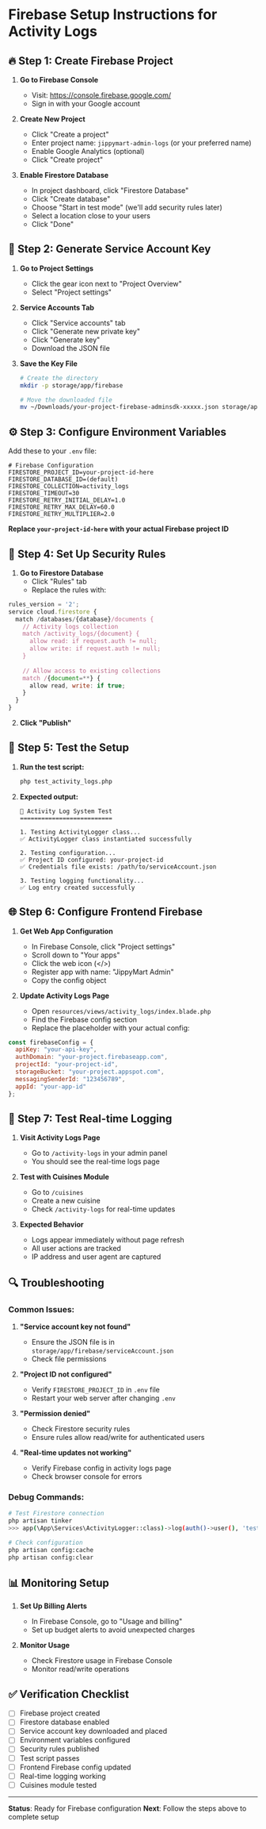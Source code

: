 # Firebase Setup Instructions for Activity Logs

## 🔥 **Step 1: Create Firebase Project**

1. **Go to Firebase Console**
   - Visit: https://console.firebase.google.com/
   - Sign in with your Google account

2. **Create New Project**
   - Click "Create a project"
   - Enter project name: `jippymart-admin-logs` (or your preferred name)
   - Enable Google Analytics (optional)
   - Click "Create project"

3. **Enable Firestore Database**
   - In project dashboard, click "Firestore Database"
   - Click "Create database"
   - Choose "Start in test mode" (we'll add security rules later)
   - Select a location close to your users
   - Click "Done"

## 🔑 **Step 2: Generate Service Account Key**

1. **Go to Project Settings**
   - Click the gear icon next to "Project Overview"
   - Select "Project settings"

2. **Service Accounts Tab**
   - Click "Service accounts" tab
   - Click "Generate new private key"
   - Click "Generate key"
   - Download the JSON file

3. **Save the Key File**
   ```bash
   # Create the directory
   mkdir -p storage/app/firebase
   
   # Move the downloaded file
   mv ~/Downloads/your-project-firebase-adminsdk-xxxxx.json storage/app/firebase/serviceAccount.json
   ```

## ⚙️ **Step 3: Configure Environment Variables**

Add these to your `.env` file:

```env
# Firebase Configuration
FIRESTORE_PROJECT_ID=your-project-id-here
FIRESTORE_DATABASE_ID=(default)
FIRESTORE_COLLECTION=activity_logs
FIRESTORE_TIMEOUT=30
FIRESTORE_RETRY_INITIAL_DELAY=1.0
FIRESTORE_RETRY_MAX_DELAY=60.0
FIRESTORE_RETRY_MULTIPLIER=2.0
```

**Replace `your-project-id-here` with your actual Firebase project ID**

## 🔐 **Step 4: Set Up Security Rules**

1. **Go to Firestore Database**
   - Click "Rules" tab
   - Replace the rules with:

```javascript
rules_version = '2';
service cloud.firestore {
  match /databases/{database}/documents {
    // Activity logs collection
    match /activity_logs/{document} {
      allow read: if request.auth != null;
      allow write: if request.auth != null;
    }
    
    // Allow access to existing collections
    match /{document=**} {
      allow read, write: if true;
    }
  }
}
```

2. **Click "Publish"**

## 🧪 **Step 5: Test the Setup**

1. **Run the test script:**
   ```bash
   php test_activity_logs.php
   ```

2. **Expected output:**
   ```
   🧪 Activity Log System Test
   ==========================
   
   1. Testing ActivityLogger class...
   ✅ ActivityLogger class instantiated successfully
   
   2. Testing configuration...
   ✅ Project ID configured: your-project-id
   ✅ Credentials file exists: /path/to/serviceAccount.json
   
   3. Testing logging functionality...
   ✅ Log entry created successfully
   ```

## 🌐 **Step 6: Configure Frontend Firebase**

1. **Get Web App Configuration**
   - In Firebase Console, click "Project settings"
   - Scroll down to "Your apps"
   - Click the web icon (</>)
   - Register app with name: "JippyMart Admin"
   - Copy the config object

2. **Update Activity Logs Page**
   - Open `resources/views/activity_logs/index.blade.php`
   - Find the Firebase config section
   - Replace the placeholder with your actual config:

```javascript
const firebaseConfig = {
  apiKey: "your-api-key",
  authDomain: "your-project.firebaseapp.com",
  projectId: "your-project-id",
  storageBucket: "your-project.appspot.com",
  messagingSenderId: "123456789",
  appId: "your-app-id"
};
```

## 🚀 **Step 7: Test Real-time Logging**

1. **Visit Activity Logs Page**
   - Go to `/activity-logs` in your admin panel
   - You should see the real-time logs page

2. **Test with Cuisines Module**
   - Go to `/cuisines`
   - Create a new cuisine
   - Check `/activity-logs` for real-time updates

3. **Expected Behavior**
   - Logs appear immediately without page refresh
   - All user actions are tracked
   - IP address and user agent are captured

## 🔍 **Troubleshooting**

### **Common Issues:**

1. **"Service account key not found"**
   - Ensure the JSON file is in `storage/app/firebase/serviceAccount.json`
   - Check file permissions

2. **"Project ID not configured"**
   - Verify `FIRESTORE_PROJECT_ID` in `.env` file
   - Restart your web server after changing `.env`

3. **"Permission denied"**
   - Check Firestore security rules
   - Ensure rules allow read/write for authenticated users

4. **"Real-time updates not working"**
   - Verify Firebase config in activity logs page
   - Check browser console for errors

### **Debug Commands:**

```bash
# Test Firestore connection
php artisan tinker
>>> app(\App\Services\ActivityLogger::class)->log(auth()->user(), 'test', 'test', 'Test log');

# Check configuration
php artisan config:cache
php artisan config:clear
```

## 📊 **Monitoring Setup**

1. **Set Up Billing Alerts**
   - In Firebase Console, go to "Usage and billing"
   - Set up budget alerts to avoid unexpected charges

2. **Monitor Usage**
   - Check Firestore usage in Firebase Console
   - Monitor read/write operations

## ✅ **Verification Checklist**

- [ ] Firebase project created
- [ ] Firestore database enabled
- [ ] Service account key downloaded and placed
- [ ] Environment variables configured
- [ ] Security rules published
- [ ] Test script passes
- [ ] Frontend Firebase config updated
- [ ] Real-time logging working
- [ ] Cuisines module tested

---

**Status**: Ready for Firebase configuration
**Next**: Follow the steps above to complete setup
